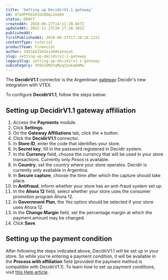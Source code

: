 ```yaml
---
title: 'Setting up DecidirV1.1 gateway'
id: 4faOPP5b28Im2QOqiIma84
status: DRAFT
createdAt: 2018-06-27T14:11:28.047Z
updatedAt: 2022-12-23T20:17:30.385Z
publishedAt: 
firstPublishedAt: 2018-06-27T17:18:18.115Z
contentType: tutorial
productTeam: Financial
author: 245tA425AIeioKAk2eaiwS
slug: setting-up-decidirv1-1-gateway
legacySlug: setting-up-decidirv1-1-gateway
subcategory: 3tDGibM2tqMyqIyukqmmMw
---
```


The __DecidirV1.1__ connector is the Argentinian [gateway](/en/tutorial/what-is-a-payment-gateway) Decidir's new integration with VTEX.

To configure __DecidirV1.1__, follow the steps below:

## Setting up DecidirV1.1 gateway affiliation
1. Access the __Payments__ module.
2. Click __Settings__.
3. On the __Gateway Affiliations__ tab, click the __+__ button.
4. Click the __DecidirV1.1__ connector.
5. In __Store ID__, enter the code that identifies your store.
6. In __Secret key__, fill in the password registered in Decidir system.
7. In the __Currency__ field, choose the currency that will be used in your store transactions. Currently only _Pesos_ is available.
8. In __Country__, set the country where your store operates. Decidir is currently only available in Argentina.
9. In __Secure capture__, choose the time after which the capture should take place.
10. In __Antifraud__, inform whether your store has an anti-fraud system set up.
11. In the __Ahora 12__ field, select whether your store uses the consumer promotion program Ahora 12.
12. In __Government Plan__, the _Yes_ option should be selected if your store uses Ahora 12.
13. In the __Change Margin__ field, set the percentage margin at which the payment amount may be changed.
14. Click __Save__.

## Setting up the payment condition
After following the steps indicated above, DecidirV1.1 will be set up in your store. So while you're entering a payment condition, it will be available in the __Process with affiliation__ field (provided the payment method is compatible with DecidirV1.1). To learn how to set up payment conditions, visit [this Help article](/en/tutorial/how-to-configure-payment-conditions).

